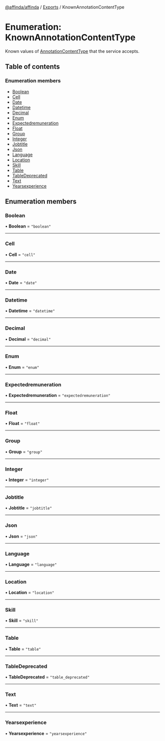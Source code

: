[@affinda/affinda](../README.md) / [Exports](../modules.md) / KnownAnnotationContentType

# Enumeration: KnownAnnotationContentType

Known values of [AnnotationContentType](../modules.md#annotationcontenttype) that the service accepts.

## Table of contents

### Enumeration members

- [Boolean](KnownAnnotationContentType.md#boolean)
- [Cell](KnownAnnotationContentType.md#cell)
- [Date](KnownAnnotationContentType.md#date)
- [Datetime](KnownAnnotationContentType.md#datetime)
- [Decimal](KnownAnnotationContentType.md#decimal)
- [Enum](KnownAnnotationContentType.md#enum)
- [Expectedremuneration](KnownAnnotationContentType.md#expectedremuneration)
- [Float](KnownAnnotationContentType.md#float)
- [Group](KnownAnnotationContentType.md#group)
- [Integer](KnownAnnotationContentType.md#integer)
- [Jobtitle](KnownAnnotationContentType.md#jobtitle)
- [Json](KnownAnnotationContentType.md#json)
- [Language](KnownAnnotationContentType.md#language)
- [Location](KnownAnnotationContentType.md#location)
- [Skill](KnownAnnotationContentType.md#skill)
- [Table](KnownAnnotationContentType.md#table)
- [TableDeprecated](KnownAnnotationContentType.md#tabledeprecated)
- [Text](KnownAnnotationContentType.md#text)
- [Yearsexperience](KnownAnnotationContentType.md#yearsexperience)

## Enumeration members

### Boolean

• **Boolean** = `"boolean"`

___

### Cell

• **Cell** = `"cell"`

___

### Date

• **Date** = `"date"`

___

### Datetime

• **Datetime** = `"datetime"`

___

### Decimal

• **Decimal** = `"decimal"`

___

### Enum

• **Enum** = `"enum"`

___

### Expectedremuneration

• **Expectedremuneration** = `"expectedremuneration"`

___

### Float

• **Float** = `"float"`

___

### Group

• **Group** = `"group"`

___

### Integer

• **Integer** = `"integer"`

___

### Jobtitle

• **Jobtitle** = `"jobtitle"`

___

### Json

• **Json** = `"json"`

___

### Language

• **Language** = `"language"`

___

### Location

• **Location** = `"location"`

___

### Skill

• **Skill** = `"skill"`

___

### Table

• **Table** = `"table"`

___

### TableDeprecated

• **TableDeprecated** = `"table_deprecated"`

___

### Text

• **Text** = `"text"`

___

### Yearsexperience

• **Yearsexperience** = `"yearsexperience"`
